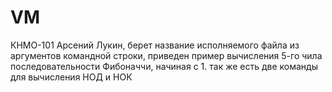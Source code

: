 # VM
КНМО-101 Арсений Лукин, берет название исполняемого файла из аргументов командной строки, приведен пример вычисления 5-го чила последовательности Фибоначчи, начиная с 1.
так же есть две команды для вычисления НОД и НОК
